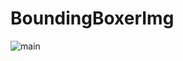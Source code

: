 # BoundingBoxerImg


![main](https://user-images.githubusercontent.com/37008964/95944201-a4b60000-0e22-11eb-8225-972608b484b4.png)
